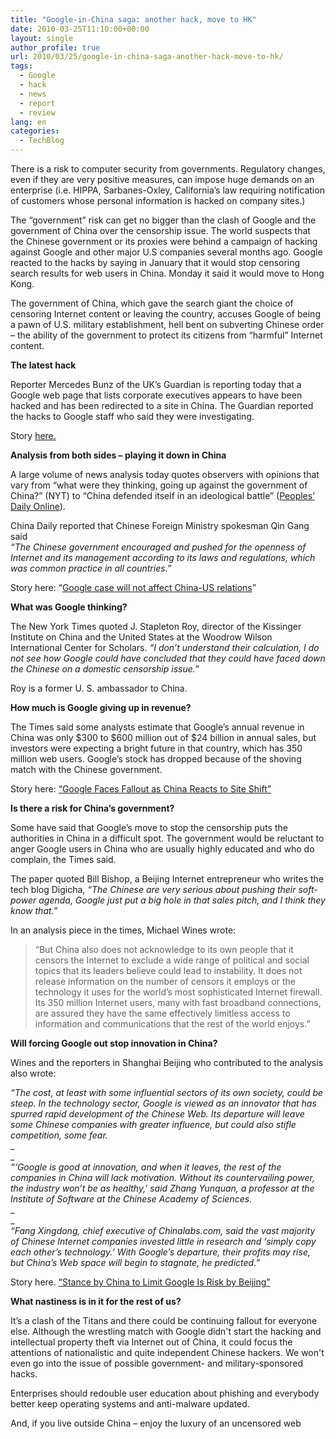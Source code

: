 ```yaml
---
title: "Google-in-China saga: another hack, move to HK"
date: 2010-03-25T11:10:00+00:00
layout: single
author_profile: true
url: 2010/03/25/google-in-china-saga-another-hack-move-to-hk/
tags:
  - Google
  - hack
  - news
  - report
  - review
lang: en
categories: 
  - TechBlog
---
```

There is a risk to computer security from governments. Regulatory changes, even if they are very positive measures, can impose huge demands on an enterprise (i.e. HIPPA, Sarbanes-Oxley, California’s law requiring notification of customers whose personal information is hacked on company sites.)

The “government” risk can get no bigger than the clash of Google and the government of China over the censorship issue. The world suspects that the Chinese government or its proxies were behind a campaign of hacking against Google and other major U.S companies several months ago. Google reacted to the hacks by saying in January that it would stop censoring search results for web users in China. Monday it said it would move to Hong Kong.

The government of China, which gave the search giant the choice of censoring Internet content or leaving the country, accuses Google of being a pawn of U.S. military establishment, hell bent on subverting Chinese order – the ability of the government to protect its citizens from “harmful” Internet content.

**The latest hack**

Reporter Mercedes Bunz of the UK’s Guardian is reporting today that a Google web page that lists corporate executives appears to have been hacked and has been redirected to a site in China. The Guardian reported the hacks to Google staff who said they were investigating.

Story [here.](http://www.guardian.co.uk/media/pda)

**Analysis from both sides – playing it down in China**

A large volume of news analysis today quotes observers with opinions that vary from “what were they thinking, going up against the government of China?” (NYT) to “China defended itself in an ideological battle” ([Peoples’ Daily Online](http://english.people.com.cn/90001/90778/90860/6929360.html)).

China Daily reported that Chinese Foreign Ministry spokesman Qin Gang said  
_“The Chinese government encouraged and pushed for the openness of Internet and its management according to its laws and regulations, which was common practice in all countries.”_

Story here: “[Google case will not affect China-US relations](http://www.chinadaily.com.cn/china/2010-03/23/content_9630545.htm)”

**What was Google thinking?**

The New York Times quoted J. Stapleton Roy, director of the Kissinger Institute on China and the United States at the Woodrow Wilson International Center for Scholars. _“I don’t understand their calculation, I do not see how Google could have concluded that they could have faced down the Chinese on a domestic censorship issue.”_

Roy is a former U. S. ambassador to China.

**How much is Google giving up in revenue?**

The Times said some analysts estimate that Google’s annual revenue in China was only $300 to $600 million out of $24 billion in annual sales, but investors were expecting a bright future in that country, which has 350 million web users. Google’s stock has dropped because of the shoving match with the Chinese government.

Story here: [“Google Faces Fallout as China Reacts to Site Shift”](http://www.nytimes.com/2010/03/24/technology/24google.html?scp=4&sq=internet&st=cse)

**Is there a risk for China’s government?**

Some have said that Google’s move to stop the censorship puts the authorities in China in a difficult spot. The government would be reluctant to anger Google users in China who are usually highly educated and who do complain, the Times said.

The paper quoted Bill Bishop, a Beijing Internet entrepreneur who writes the tech blog Digicha, _“The Chinese are very serious about pushing their soft-power agenda, Google just put a big hole in that sales pitch, and I think they know that.”_

In an analysis piece in the times, Michael Wines wrote:

> “But China also does not acknowledge to its own people that it censors the Internet to exclude a wide range of political and social topics that its leaders believe could lead to instability. It does not release information on the number of censors it employs or the technology it uses for the world’s most sophisticated Internet firewall. Its 350 million Internet users, many with fast broadband connections, are assured they have the same effectively limitless access to information and communications that the rest of the world enjoys.”

**Will forcing Google out stop innovation in China?**

Wines and the reporters in Shanghai Beijing who contributed to the analysis also wrote:

_“The cost, at least with some influential sectors of its own society, could be steep. In the technology sector, Google is viewed as an innovator that has spurred rapid development of the Chinese Web. Its departure will leave some Chinese companies with greater influence, but could also stifle competition, some fear._  
_  
_  
_“&#8216;Google is good at innovation, and when it leaves, the rest of the companies in China will lack motivation. Without its countervailing power, the industry won’t be as healthy,' said Zhang Yunquan, a professor at the Institute of Software at the Chinese Academy of Sciences._  
_  
_  
_“Fang Xingdong, chief executive of Chinalabs.com, said the vast majority of Chinese Internet companies invested little in research and ‘simply copy each other’s technology.’ With Google’s departure, their profits may rise, but China’s Web space will begin to stagnate, he predicted.”_

Story here. [“Stance by China to Limit Google Is Risk by Beijing”](http://www.nytimes.com/2010/03/24/world/asia/24china.html?hp)

**What nastiness is in it for the rest of us?**

It’s a clash of the Titans and there could be continuing fallout for everyone else. Although the wrestling match with Google didn't start the hacking and intellectual property theft via Internet out of China, it could focus the attentions of nationalistic and quite independent Chinese hackers. We won't even go into the issue of possible government- and military-sponsored hacks.

Enterprises should redouble user education about phishing and everybody better keep operating systems and anti-malware updated.

And, if you live outside China – enjoy the luxury of an uncensored web